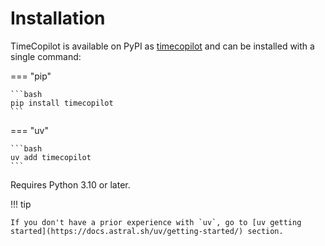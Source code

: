 # Installation

TimeCopilot is available on PyPI as [timecopilot](https://pypi.org/project/timecopilot/) and can be installed with a single command:

=== "pip"

    ```bash
    pip install timecopilot
    ```

=== "uv"

    ```bash
    uv add timecopilot
    ```


Requires Python 3.10 or later.

!!! tip

    If you don't have a prior experience with `uv`, go to [uv getting started](https://docs.astral.sh/uv/getting-started/) section.


